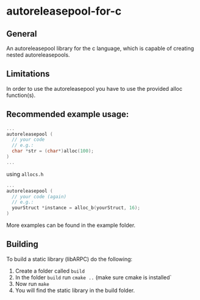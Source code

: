 # autoreleasepool-for-c

## General

An autoreleasepool library for the c language, which
is capable of creating nested autoreleasepools.

## Limitations

In order to use the autoreleasepool you have to use the provided alloc function(s).

## Recommended example usage:
``` c
...
autoreleasepool (
  // your code
  // e.g.:
  char *str = (char*)alloc(100);
)
...
```
using `allocs.h`
``` c
...
autoreleasepool (
  // your code (again)
  // e.g.:
  yourStruct *instance = alloc_b(yourStruct, 16);
)
```

More examples can be found in the example folder.

## Building

To build a static library (libARPC) do the following:
1. Create a folder called `build`
2. In the folder `build` run `cmake ..` (make sure cmake is installed`
3. Now run `make`
4. You will find the static library in the build folder.


